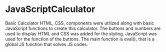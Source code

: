 # JavaScriptCalculator
Basic Calculator
HTML, CSS, components were utilized along with basic JavaScript functions to create this calculator.
The buttons and numbers are used to display HTML and CSS was added for the styling. 
JavaScript was used for the function of the buttons.
The main function is eval(), that is a global JS function that solves JS codes.
